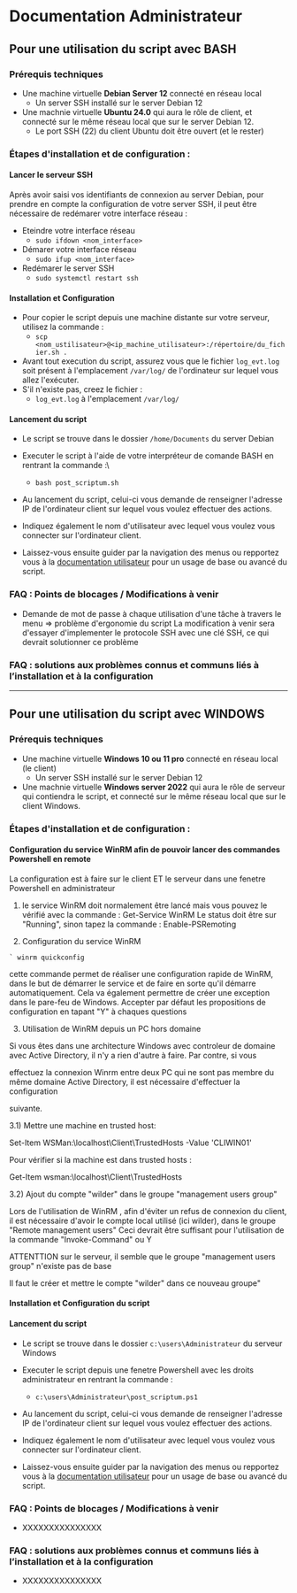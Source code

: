 # Documentation Administrateur

## Pour une utilisation du script avec BASH

### Prérequis techniques

- Une machine virtuelle __Debian Server 12__ connecté en réseau local
  - Un server SSH installé sur le server Debian 12
- Une machnie virtuelle __Ubuntu 24.0__ qui aura le rôle de client, et connecté sur le même réseau local que sur le server Debian 12.
  - Le port SSH (22) du client Ubuntu doit être ouvert (et le rester)    

### Étapes d'installation et de configuration :

#### Lancer le serveur SSH

Après avoir saisi vos identifiants de connexion au server Debian, pour prendre en compte la configuration de votre server SSH, il peut être nécessaire de redémarer votre interface réseau :
- Eteindre votre interface réseau
  - `sudo ifdown <nom_interface>`
- Démarer votre interface réseau
  - `sudo ifup <nom_interface>`
- Redémarer le server SSH
  - `sudo systemctl restart ssh`

#### Installation et Configuration
- Pour copier le script depuis une machine distante sur votre serveur, utilisez la commande :
  - `scp <nom_ustilisateur>@<ip_machine_utilisateur>:/répertoire/du_fichier.sh .`
- Avant tout execution du script, assurez vous que le fichier `log_evt.log` soit présent à l'emplacement `/var/log/` de l'ordinateur sur lequel vous allez l'exécuter.
- S'il n'existe pas, creez le fichier :
  - `log_evt.log` à l'emplacement `/var/log/`

#### Lancement du script

- Le script se trouve dans le dossier `/home/Documents` du server Debian
- Executer le script à l'aide de votre interpréteur de comande BASH en rentrant la commande :\
  - `bash post_scriptum.sh`

- Au lancement du script, celui-ci vous demande de renseigner l'adresse IP de l'ordinateur client sur lequel vous voulez effectuer des actions.
- Indiquez également le nom d'utilisateur avec lequel vous voulez vous connecter sur l'ordinateur client.
- Laissez-vous ensuite guider par la navigation des menus ou repportez vous à la [documentation utilisateur](https://github.com/WildCodeSchool/TSSR-ANGOU-2409-P2-G2/blob/main/Documentation_Utilisateur.md "Documentation Utilisateur post_scriptum") pour un usage de base ou avancé du script.

### FAQ : Points de blocages / Modifications à venir

- Demande de mot de passe à chaque utilisation d'une tâche à travers le menu => problème d'ergonomie du script
  La modification à venir sera d'essayer d'implementer le protocole SSH avec une clé SSH, ce qui devrait solutionner ce problème
  
### FAQ : solutions aux problèmes connus et communs liés à l’installation et à la configuration


_________________________________________________

## Pour une utilisation du script avec WINDOWS

### Prérequis techniques

- Une machine virtuelle __Windows 10 ou 11 pro__ connecté en réseau local (le client)
  - Un server SSH installé sur le server Debian 12
- Une machnie virtuelle __Windows server 2022__ qui aura le rôle de serveur qui contiendra le script, et connecté sur le même réseau local que sur le client Windows.     

### Étapes d'installation et de configuration :



#### Configuration du service WinRM afin de pouvoir lancer des commandes Powershell en remote

  La configuration est à faire sur le client ET le serveur dans une fenetre Powershell en administrateur

  1) le service WinRM doit normalement être lancé mais vous pouvez le vérifié avec la commande : Get-Service WinRM
     Le status doit être sur "Running", sinon tapez la commande : Enable-PSRemoting


  2) Configuration du service WinRM
     
    ` winrm quickconfig

  cette commande permet de réaliser une configuration rapide de WinRM, dans le but de démarrer le service et de faire en sorte qu'il démarre
  automatiquement. Cela va également permettre de créer une exception dans le pare-feu de Windows.
  Accepter par défaut les propositions de configuration en tapant "Y" à chaques questions
     
  
  3) Utilisation de WinRM depuis un PC hors domaine

   Si vous êtes dans une architecture Windows avec controleur de domaine avec Active Directory, il n'y a rien d'autre à faire. Par contre, si vous
  
  effectuez la connexion Winrm entre deux PC qui ne sont pas membre du même domaine Active Directory, il est nécessaire d'effectuer la configuration
  
  suivante.


  3.1) Mettre une machine en trusted host:

Set-Item WSMan:\localhost\Client\TrustedHosts -Value 'CLIWIN01'

Pour vérifier si la machine est dans trusted hosts :

Get-Item wsman:\localhost\Client\TrustedHosts

   
  3.2) Ajout du compte "wilder" dans le groupe "management users group"

Lors de l'utilisation de WinRM , afin d'éviter un refus de connexion du client, il est nécessaire d'avoir le compte local utilisé (ici wilder), dans le groupe "Remote management users"
Ceci devrait être suffisant pour l'utilisation de la commande "Invoke-Command" ou
Y



ATTENTTION sur le serveur, il semble que le groupe "management users group" n'existe pas de base 

Il faut le créer et mettre le compte "wilder" dans ce nouveau groupe"




#### Installation et Configuration du script



#### Lancement du script

- Le script se trouve dans le dossier `c:\users\Administrateur` du serveur Windows
- Executer le script depuis une fenetre Powershell avec les droits administrateur en rentrant la commande :
  - `c:\users\Administrateur\post_scriptum.ps1`

- Au lancement du script, celui-ci vous demande de renseigner l'adresse IP de l'ordinateur client sur lequel vous voulez effectuer des actions.
- Indiquez également le nom d'utilisateur avec lequel vous voulez vous connecter sur l'ordinateur client.
- Laissez-vous ensuite guider par la navigation des menus ou repportez vous à la [documentation utilisateur](https://github.com/WildCodeSchool/TSSR-ANGOU-2409-P2-G2/blob/main/Documentation_Utilisateur.md "Documentation Utilisateur post_scriptum") pour un usage de base ou avancé du script.




### FAQ : Points de blocages / Modifications à venir

- XXXXXXXXXXXXXXX


### FAQ : solutions aux problèmes connus et communs liés à l’installation et à la configuration

- XXXXXXXXXXXXXXX





